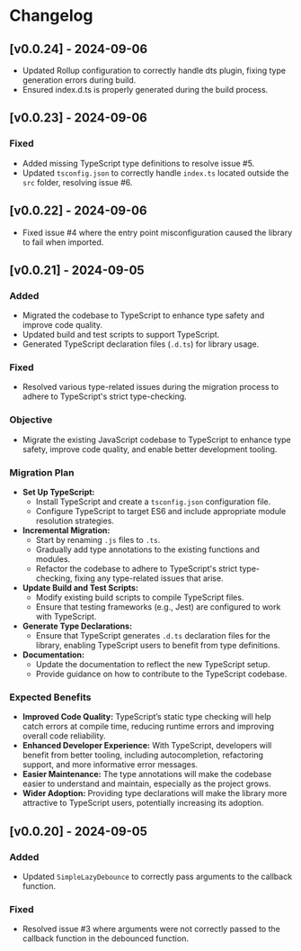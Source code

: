 
# Changelog
## [v0.0.24] - 2024-09-06
- Updated Rollup configuration to correctly handle dts plugin, fixing type generation errors during build.
-	Ensured index.d.ts is properly generated during the build process.

## [v0.0.23] - 2024-09-06
### Fixed
- Added missing TypeScript type definitions to resolve issue #5.
- Updated `tsconfig.json` to correctly handle `index.ts` located outside the `src` folder, resolving issue #6.

## [v0.0.22] - 2024-09-06
- Fixed issue #4 where the entry point misconfiguration caused the library to fail when imported.

## [v0.0.21] - 2024-09-05
### Added
- Migrated the codebase to TypeScript to enhance type safety and improve code quality.
- Updated build and test scripts to support TypeScript.
- Generated TypeScript declaration files (`.d.ts`) for library usage.

### Fixed
- Resolved various type-related issues during the migration process to adhere to TypeScript's strict type-checking.

### Objective
- Migrate the existing JavaScript codebase to TypeScript to enhance type safety, improve code quality, and enable better development tooling.

### Migration Plan
- **Set Up TypeScript:**
  - Install TypeScript and create a `tsconfig.json` configuration file.
  - Configure TypeScript to target ES6 and include appropriate module resolution strategies.
- **Incremental Migration:**
  - Start by renaming `.js` files to `.ts`.
  - Gradually add type annotations to the existing functions and modules.
  - Refactor the codebase to adhere to TypeScript's strict type-checking, fixing any type-related issues that arise.
- **Update Build and Test Scripts:**
  - Modify existing build scripts to compile TypeScript files.
  - Ensure that testing frameworks (e.g., Jest) are configured to work with TypeScript.
- **Generate Type Declarations:**
  - Ensure that TypeScript generates `.d.ts` declaration files for the library, enabling TypeScript users to benefit from type definitions.
- **Documentation:**
  - Update the documentation to reflect the new TypeScript setup.
  - Provide guidance on how to contribute to the TypeScript codebase.

### Expected Benefits
- **Improved Code Quality:** TypeScript’s static type checking will help catch errors at compile time, reducing runtime errors and improving overall code reliability.
- **Enhanced Developer Experience:** With TypeScript, developers will benefit from better tooling, including autocompletion, refactoring support, and more informative error messages.
- **Easier Maintenance:** The type annotations will make the codebase easier to understand and maintain, especially as the project grows.
- **Wider Adoption:** Providing type declarations will make the library more attractive to TypeScript users, potentially increasing its adoption.

## [v0.0.20] - 2024-09-05
### Added
- Updated `SimpleLazyDebounce` to correctly pass arguments to the callback function.

### Fixed
- Resolved issue #3 where arguments were not correctly passed to the callback function in the debounced function.
